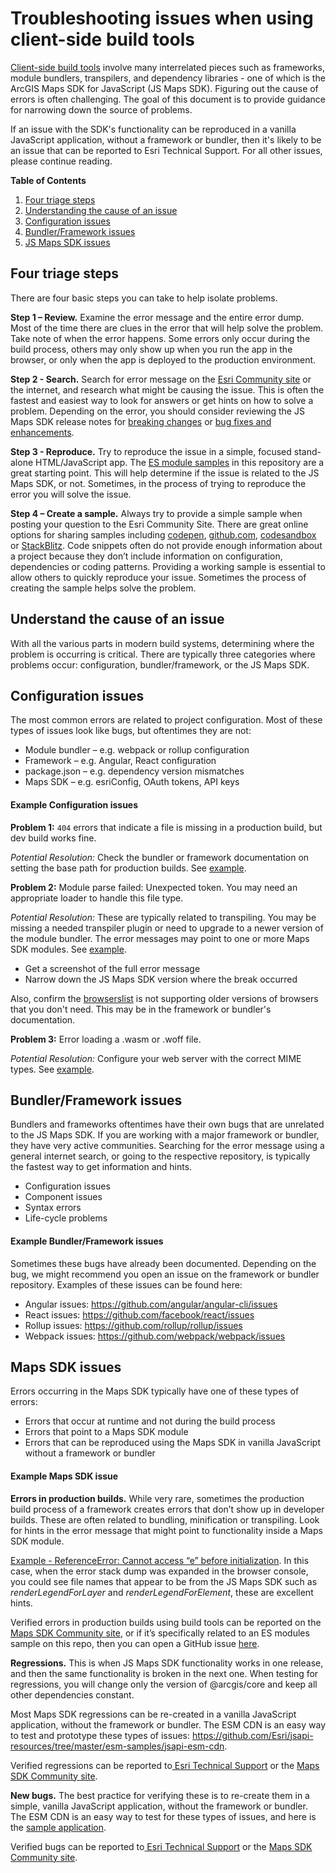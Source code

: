 # Troubleshooting issues when using client-side build tools
[Client-side build tools](https://developer.mozilla.org/en-US/docs/Learn/Tools_and_testing/Understanding_client-side_tools/Overview) involve many interrelated pieces such as frameworks, module bundlers, transpilers, and dependency libraries - one of which is the ArcGIS Maps SDK for JavaScript (JS Maps SDK). Figuring out the cause of errors is often challenging. The goal of this document is to provide guidance for narrowing down the source of problems.

If an issue with the SDK's functionality can be reproduced in a vanilla JavaScript application, without a framework or bundler, then it's likely to be an issue that can be reported to Esri Technical Support. For all other issues, please continue reading.

**Table of Contents**
1.	[Four triage steps](#four-triage-steps)
2.	[Understanding the cause of an issue](#understand-the-cause-of-an-issue)
3.	[Configuration issues](#configuration-issues)
4.	[Bundler/Framework issues](#bundlerframework-issues)
5.	[JS Maps SDK issues](#maps-sdk-issues)

## Four triage steps
There are four basic steps you can take to help isolate problems.

**Step 1 – Review.** Examine the error message and the entire error dump. Most of the time there are clues in the error that will help solve the problem. Take note of when the error happens. Some errors only occur during the build process, others may only show up when you run the app in the browser, or only when the app is deployed to the production environment.

**Step 2 - Search.** Search for error message on the [Esri Community site](https://community.esri.com/t5/arcgis-maps-sdk-for-javascript/ct-p/arcgis-api-for-javascript) or the internet, and research what might be causing the issue. This is often the fastest and easiest way to look for answers or get hints on how to solve a problem. Depending on the error, you should consider reviewing the JS Maps SDK release notes for [breaking changes](https://developers.arcgis.com/javascript/latest/release-notes/#breaking-changes) or [bug fixes and enhancements](https://developers.arcgis.com/javascript/latest/release-notes/#bug-fixes-and-enhancements).

**Step 3 - Reproduce.** Try to reproduce the issue in a simple, focused stand-alone HTML/JavaScript app. The [ES module samples](./esm-samples/) in this repository are a great starting point. This will help determine if the issue is related to the JS Maps SDK, or not. Sometimes, in the process of trying to reproduce the error you will solve the issue.

**Step 4 – Create a sample.** Always try to provide a simple sample when posting your question to the Esri Community Site. There are great online options for sharing samples including [codepen](https://codepen.io/), [github.com](https://github.com/), [codesandbox](https://codesandbox.io/) or [StackBlitz](https://stackblitz.com/). Code snippets often do not provide enough information about a project because they don’t include information on configuration, dependencies or coding patterns. Providing a working sample is essential to allow others to quickly reproduce your issue. Sometimes the process of creating the sample helps solve the problem.

## Understand the cause of an issue
With all the various parts in modern build systems, determining where the problem is occurring is critical. There are typically three categories where problems occur: configuration, bundler/framework, or the JS Maps SDK.

## Configuration issues
The most common errors are related to project configuration. Most of these types of issues look like bugs, but oftentimes they are not:
*	Module bundler – e.g. webpack or rollup configuration
*	Framework – e.g. Angular, React configuration
*	package.json – e.g. dependency version mismatches
*	Maps SDK – e.g. esriConfig, OAuth tokens, API keys

#### Example Configuration issues
**Problem 1:** `404` errors that indicate a file is missing in a production build, but dev build works fine.

_Potential Resolution:_ Check the bundler or framework documentation on setting the base path for production builds. See [example](https://github.com/Esri/jsapi-resources/issues/436).  

**Problem 2:** Module parse failed: Unexpected token. You may need an appropriate loader to handle this file type. 

_Potential Resolution:_ These are typically related to transpiling. You may be missing a needed transpiler plugin or need to upgrade to a newer version of the module bundler. The error messages may point to one or more Maps SDK modules. See [example](https://github.com/Esri/jsapi-resources/issues/424).
*	Get a screenshot of the full error message
*	Narrow down the JS Maps SDK version where the break occurred

Also, confirm the [browserslist](https://github.com/browserslist/browserslist) is not supporting older versions of browsers that you don't need. This may be in the framework or bundler's documentation.

**Problem 3:** Error loading a .wasm or .woff file.

_Potential Resolution:_ Configure your web server with the correct MIME types. See [example](https://developers.arcgis.com/javascript/latest/install-and-set-up/#web-server-hosting-configuration).

## Bundler/Framework issues
Bundlers and frameworks oftentimes have their own bugs that are unrelated to the JS Maps SDK. If you are working with a major framework or bundler, they have very active communities. Searching for the error message using a general internet search, or going to the respective repository, is typically the fastest way to get information and hints.
* Configuration issues
* Component issues
* Syntax errors
* Life-cycle problems

#### Example Bundler/Framework issues
Sometimes these bugs have already been documented. Depending on the bug, we might recommend you open an issue on the framework or bundler repository. Examples of these issues can be found here:

*	Angular issues: https://github.com/angular/angular-cli/issues 
*	React issues: https://github.com/facebook/react/issues 
*	Rollup issues: https://github.com/rollup/rollup/issues 
*	Webpack issues: https://github.com/webpack/webpack/issues 

## Maps SDK issues
Errors occurring in the Maps SDK typically have one of these types of errors:
*	Errors that occur at runtime and not during the build process
*	Errors that point to a Maps SDK module
*	Errors that can be reproduced using the Maps SDK in vanilla JavaScript without a framework or bundler

#### Example Maps SDK issue
**Errors in production builds.** While very rare, sometimes the production build process of a framework creates errors that don’t show up in developer builds. These are often related to bundling, minification or transpiling. Look for hints in the error message that might point to functionality inside a Maps SDK module.

[Example - ReferenceError: Cannot access “e” before initialization](https://github.com/Esri/jsapi-resources/issues/309). In this case, when the error stack dump was expanded in the browser console, you could see file names that appear to be from the JS Maps SDK such as _renderLegendForLayer_ and _renderLegendForElement_, these are excellent hints.

Verified errors in production builds using build tools can be reported on the [Maps SDK Community site](https://community.esri.com/t5/arcgis-javascript-maps-sdk-questions/bd-p/arcgis-api-for-javascript-questions), or if it’s specifically related to an ES modules sample on this repo, then you can open a GitHub issue [here](https://github.com/Esri/jsapi-resources/issues).

**Regressions.** This is when JS Maps SDK functionality works in one release, and then the same functionality is broken in the next one. When testing for regressions, you will change only the version of @arcgis/core and keep all other dependencies constant.

Most Maps SDK regressions can be re-created in a vanilla JavaScript application, without the framework or bundler. The ESM CDN is an easy way to test and prototype these types of issues: https://github.com/Esri/jsapi-resources/tree/master/esm-samples/jsapi-esm-cdn. 

Verified regressions can be reported to[ Esri Technical Support](https://support.esri.com/en/contact-tech-support) or the [Maps SDK Community site](https://community.esri.com/t5/arcgis-javascript-maps-sdk-questions/bd-p/arcgis-api-for-javascript-questions).

**New bugs.** The best practice for verifying these is to re-create them in a simple, vanilla JavaScript application, without the framework or bundler. The ESM CDN is an easy way to test for these types of issues, and here is the [sample application](./esm-samples/jsapi-esm-cdn/). 

Verified bugs can be reported to[ Esri Technical Support](https://support.esri.com/en/contact-tech-support) or the [Maps SDK Community site](https://community.esri.com/t5/arcgis-javascript-maps-sdk-questions/bd-p/arcgis-api-for-javascript-questions).

